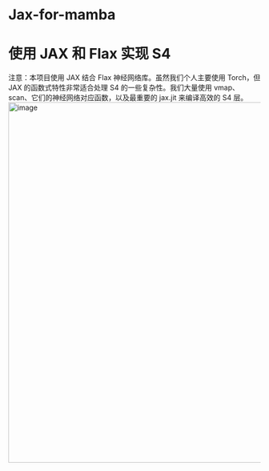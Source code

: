 # Jax-for-mamba
# 使用 JAX 和 Flax 实现 S4
注意：本项目使用 JAX 结合 Flax 神经网络库。虽然我们个人主要使用 Torch，但 JAX 的函数式特性非常适合处理 S4 的一些复杂性。我们大量使用 vmap、scan、它们的神经网络对应函数，以及最重要的 jax.jit 来编译高效的 S4 层。
<img width="960" height="720" alt="image" src="https://github.com/user-attachments/assets/046509d4-ffb8-426a-acd7-15b2051309ae" />
